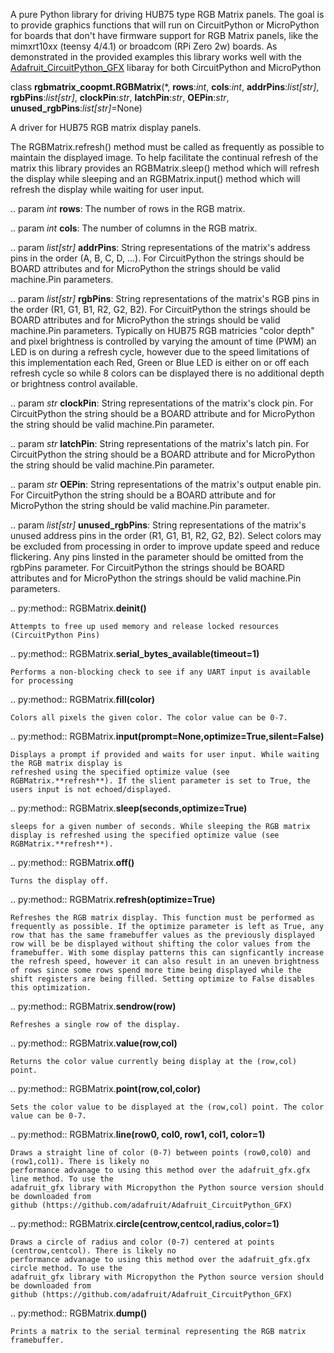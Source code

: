 A pure Python library for driving HUB75 type RGB Matrix panels. The goal is to provide graphics functions that will run on CircuitPython or MicroPython for boards that don't have firmware support for RGB Matrix panels, like the mimxrt10xx (teensy 4/4.1) or broadcom (RPi Zero 2w) boards. As demonstrated in the provided examples this library works well with the [Adafruit_CircuitPython_GFX](https://github.com/adafruit/Adafruit_CircuitPython_GFX) libaray for both CircuitPython and MicroPython   


class **rgbmatrix_coopmt.RGBMatrix**(*, **rows**:*int*, **cols**:*int*, **addrPins**:*list[str]*, **rgbPins**:*list[str]*, **clockPin**:*str*, **latchPin**:*str*, **OEPin**:*str*, **unused_rgbPins**:*list[str]*=None)   

A driver for HUB75 RGB matrix display panels.   

The RGBMatrix.refresh() method must be called as frequently as possible to maintain the
displayed image. To help facilitate the continual refresh of the matrix this library provides
an RGBMatrix.sleep() method which will refresh the display while sleeping and an
RGBMatrix.input() method which will refresh the display while waiting for user input.   

.. param *int* **rows**: The number of rows in the RGB matrix.   

.. param *int* **cols**: The number of columns in the RGB matrix.   

.. param *list[str]* **addrPins**: String representations of the matrix's address pins in the order
    (A, B, C, D, ...). For CircuitPython the strings should be BOARD attributes and for 
    MicroPython the strings should be valid machine.Pin parameters.   

.. param *list[str]* **rgbPins**: String representations of the matrix's RGB pins in the order
    (R1, G1, B1, R2, G2, B2). For CircuitPython the strings should be BOARD attributes and for MicroPython the strings should be valid machine.Pin parameters. Typically on HUB75 RGB matricies "color depth" and pixel brightness is controlled by varying the amount of time (PWM) an LED is on during a refresh cycle, however due to the speed limitations of this implementation each Red, Green or Blue LED is either on or off each refresh cycle so while 8 colors can be displayed there is no additional depth or brightness control available.   

.. param *str* **clockPin**: String representations of the matrix's clock pin. For CircuitPython the
    string should be a BOARD attribute and for MicroPython the string should be valid machine.Pin parameter.   

.. param *str* **latchPin**: String representations of the matrix's latch pin. For CircuitPython the
    string should be a BOARD attribute and for MicroPython the string should be valid machine.Pin parameter.   

.. param *str* **OEPin**: String representations of the matrix's output enable pin. For CircuitPython the
    string should be a BOARD attribute and for MicroPython the string should be valid machine.Pin parameter.   

.. param *list[str]* **unused_rgbPins**: String representations of the matrix's unused address pins in the order
    (R1, G1, B1, R2, G2, B2). Select colors may be excluded from processing in order to improve
    update speed and reduce flickering. Any pins linsted in the parameter should be omitted from the 
    rgbPins parameter. For CircuitPython the strings should be BOARD attributes and for MicroPython the
    strings should be valid machine.Pin parameters.   

.. py:method:: RGBMatrix.**deinit()**   

    Attempts to free up used memory and release locked resources (CircuitPython Pins)   

.. py:method:: RGBMatrix.**serial_bytes_available(timeout=1)**   

    Performs a non-blocking check to see if any UART input is available for processing   

.. py:method:: RGBMatrix.**fill(color)**   

    Colors all pixels the given color. The color value can be 0-7.   

.. py:method:: RGBMatrix.**input(prompt=None,optimize=True,silent=False)**   

    Displays a prompt if provided and waits for user input. While waiting the RGB matrix display is
    refreshed using the specified optimize value (see RGBMatrix.**refresh**). If the slient parameter is set to True, the users input is not echoed/displayed.   

.. py:method:: RGBMatrix.**sleep(seconds,optimize=True)**   

    sleeps for a given number of seconds. While sleeping the RGB matrix display is refreshed using the specified optimize value (see RGBMatrix.**refresh**).   

.. py:method:: RGBMatrix.**off()**   

    Turns the display off.   

.. py:method:: RGBMatrix.**refresh(optimize=True)**   

    Refreshes the RGB matrix display. This function must be performed as frequently as possible. If the optimize parameter is left as True, any row that has the same framebuffer values as the previously displayed row will be be displayed without shifting the color values from the framebuffer. With some display patterns this can signficantly increase the refresh speed, however it can also result in an uneven brightness of rows since some rows spend more time being displayed while the shift registers are being filled. Setting optimize to False disables this optimization.

.. py:method:: RGBMatrix.**sendrow(row)**   

    Refreshes a single row of the display.   

.. py:method:: RGBMatrix.**value(row,col)**   

    Returns the color value currently being display at the (row,col) point.   

.. py:method:: RGBMatrix.**point(row,col,color)**   

    Sets the color value to be displayed at the (row,col) point. The color value can be 0-7.    

.. py:method:: RGBMatrix.**line(row0, col0, row1, col1, color=1)**   

    Draws a straight line of color (0-7) between points (row0,col0) and (row1,col1). There is likely no 
    performance advanage to using this method over the adafruit_gfx.gfx line method. To use the
    adafruit_gfx library with Micropython the Python source version should be downloaded from 
    github (https://github.com/adafruit/Adafruit_CircuitPython_GFX)   

.. py:method:: RGBMatrix.**circle(centrow,centcol,radius,color=1)**   

    Draws a circle of radius and color (0-7) centered at points (centrow,centcol). There is likely no 
    performance advanage to using this method over the adafruit_gfx.gfx circle method. To use the
    adafruit_gfx library with Micropython the Python source version should be downloaded from 
    github (https://github.com/adafruit/Adafruit_CircuitPython_GFX)   

.. py:method:: RGBMatrix.**dump()**   

    Prints a matrix to the serial terminal representing the RGB matrix framebuffer.   

